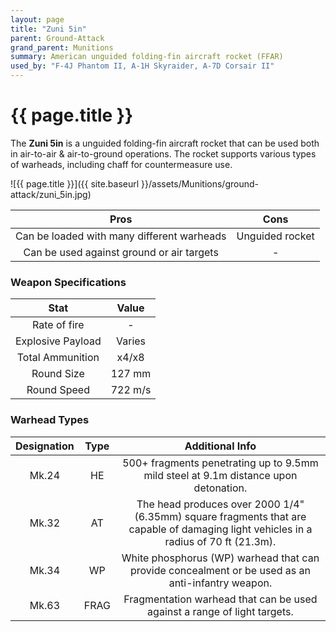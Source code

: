 ```yaml
---
layout: page
title: "Zuni 5in"
parent: Ground-Attack
grand_parent: Munitions
summary: American unguided folding-fin aircraft rocket (FFAR)
used_by: "F-4J Phantom II, A-1H Skyraider, A-7D Corsair II"
---
```


# {{ page.title }}

The **Zuni 5in** is a unguided folding-fin aircraft rocket that can be used both in air-to-air & air-to-ground operations. The rocket supports various types of warheads, including chaff for countermeasure use.

![{{ page.title }}]({{ site.baseurl }}/assets/Munitions/ground-attack/zuni_5in.jpg)

| Pros | Cons |
| :---: | :---: |
| Can be loaded with many different warheads | Unguided rocket |
| Can be used against ground or air targets | - |

### Weapon Specifications

| Stat | Value |
|:-----:|:-----:|
| Rate of fire | - |
| Explosive Payload | Varies |
| Total Ammunition | x4/x8 |
| Round Size | 127 mm  |
| Round Speed | 722 m/s |

### Warhead Types

| Designation | Type | Additional Info |
| :--------: | :----: | :------------: |
| Mk.24 | HE | 500+ fragments penetrating up to 9.5mm mild steel at 9.1m distance upon detonation. |
| Mk.32 | AT | The head produces over 2000 1/4" (6.35mm) square fragments that are capable of damaging light vehicles in a radius of 70 ft (21.3m). |
| Mk.34 | WP | White phosphorus (WP) warhead that can provide concealment or be used as an anti-infantry weapon. |
| Mk.63 | FRAG | Fragmentation warhead that can be used against a range of light targets. |